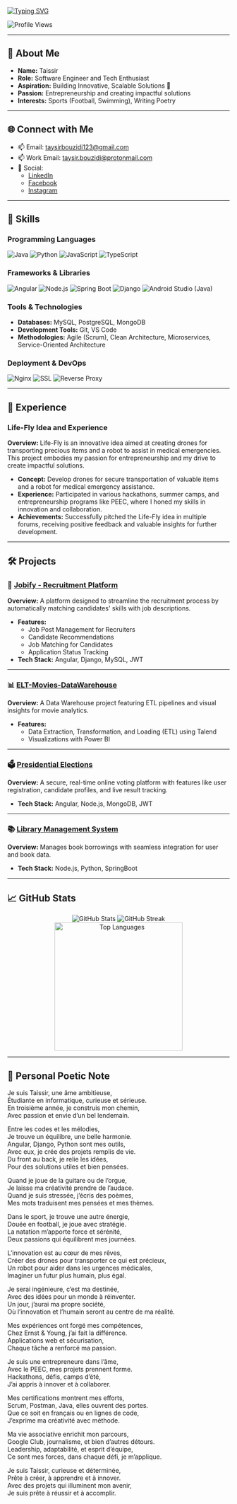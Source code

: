 <a href="https://git.io/typing-svg"><img src="https://readme-typing-svg.demolab.com?font=Roboto+Mono&weight=700&size=28&duration=2500&pause=1200&color=FF5733&center=true&vCenter=true&width=800&lines=Hello%F0%9F%91%8B%2C+I'm+BOUZIDI+Taissir;Software+Engineer+%7C+Tech,DevOps+Enthusiast;Passionate+About+Creating+Solutions!" alt="Typing SVG" /></a>

<p align="left">
    <img src="https://komarev.com/ghpvc/?username=taysir17&label=Profile%20views&color=ff4500&style=for-the-badge" alt="Profile Views" />
</p>

---

## 👋 About Me
- **Name:** Taissir
- **Role:** Software Engineer and Tech Enthusiast
- **Aspiration:** Building Innovative, Scalable Solutions 🚀
- **Passion:** Entrepreneurship and creating impactful solutions
- **Interests:** Sports (Football, Swimming), Writing Poetry

---

## 🌐 Connect with Me
- 📫 Email: [taysirbouzidi123@gmail.com](mailto:taysirbouzidi123@gmail.com)
- 📫 Work Email: [taysir.bouzidi@protonmail.com](mailto:taysir.bouzidi@protonmail.com)
- 📱 Social:
  - [LinkedIn](https://www.linkedin.com/in/bouzidi-taissir/)
  - [Facebook](https://www.facebook.com/taysir.bouzidi)
  - [Instagram](https://www.instagram.com/bouzidi_taissir/)

---

## 🔧 Skills

### Programming Languages
![Java](https://img.shields.io/badge/Java-ED8B00?style=for-the-badge&logo=java&logoColor=white)
![Python](https://img.shields.io/badge/Python-FFD43B?style=for-the-badge&logo=python&logoColor=darkgreen)
![JavaScript](https://img.shields.io/badge/JavaScript-F7DF1E?style=for-the-badge&logo=javascript&logoColor=black)
![TypeScript](https://img.shields.io/badge/TypeScript-007ACC?style=for-the-badge&logo=typescript&logoColor=white)

### Frameworks & Libraries
![Angular](https://img.shields.io/badge/Angular-DD0031?style=for-the-badge&logo=angular&logoColor=white)
![Node.js](https://img.shields.io/badge/Node.js-43853D?style=for-the-badge&logo=node.js&logoColor=white)
![Spring Boot](https://img.shields.io/badge/Spring_Boot-6DB33F?style=for-the-badge&logo=spring-boot&logoColor=white)
![Django](https://img.shields.io/badge/Django-092E20?style=for-the-badge&logo=django&logoColor=white)
![Android Studio (Java)](https://img.shields.io/badge/Android_Studio-3DDC84?style=for-the-badge&logo=android-studio&logoColor=white)

### Tools & Technologies
- **Databases:** MySQL, PostgreSQL, MongoDB
- **Development Tools:** Git, VS Code
- **Methodologies:** Agile (Scrum), Clean Architecture, Microservices, Service-Oriented Architecture

### Deployment & DevOps
![Nginx](https://img.shields.io/badge/Nginx-009639?style=for-the-badge&logo=nginx&logoColor=white)
![SSL](https://img.shields.io/badge/SSL-4CAF50?style=for-the-badge&logo=ssl&logoColor=white)
![Reverse Proxy](https://img.shields.io/badge/Reverse_Proxy-FFD700?style=for-the-badge&logo=nginx&logoColor=white)

---

## 📝 Experience

### Life-Fly Idea and Experience
**Overview:** Life-Fly is an innovative idea aimed at creating drones for transporting precious items and a robot to assist in medical emergencies. This project embodies my passion for entrepreneurship and my drive to create impactful solutions.

- **Concept:** Develop drones for secure transportation of valuable items and a robot for medical emergency assistance.
- **Experience:** Participated in various hackathons, summer camps, and entrepreneurship programs like PEEC, where I honed my skills in innovation and collaboration.
- **Achievements:** Successfully pitched the Life-Fly idea in multiple forums, receiving positive feedback and valuable insights for further development.

---

## 🛠️ Projects

### 🚀 [Jobify - Recruitment Platform](https://github.com/taysir17/Jobify)
**Overview:** A platform designed to streamline the recruitment process by automatically matching candidates' skills with job descriptions.

- **Features:**
  - Job Post Management for Recruiters
  - Candidate Recommendations
  - Job Matching for Candidates
  - Application Status Tracking
- **Tech Stack:** Angular, Django, MySQL, JWT

---

### 📊 [ELT-Movies-DataWarehouse](https://github.com/taysir17/ELT-Movies-Data-Warehouse---Analysis-Project)
**Overview:** A Data Warehouse project featuring ETL pipelines and visual insights for movie analytics.

- **Features:**
  - Data Extraction, Transformation, and Loading (ETL) using Talend
  - Visualizations with Power BI

---

### 🗳️ [Presidential Elections](https://github.com/taysir17/Presidential-Elections)
**Overview:** A secure, real-time online voting platform with features like user registration, candidate profiles, and live result tracking.

- **Tech Stack:** Angular, Node.js, MongoDB, JWT

---

### 📚 [Library Management System](https://github.com/taysir17/SOA-ESB-Project-Management)
**Overview:** Manages book borrowings with seamless integration for user and book data.

- **Tech Stack:** Node.js, Python, SpringBoot

---

## 📈 GitHub Stats
<p align="center">
    <img src="https://github-readme-stats.vercel.app/api?username=taysir17&show_icons=true&theme=gruvbox" alt="GitHub Stats" />
    <img src="https://github-readme-streak-stats.herokuapp.com/?user=taysir17&theme=gruvbox" alt="GitHub Streak" />
     <img 
        src="https://github-readme-stats.vercel.app/api/top-langs?username=taysir17&show_icons=true&locale=en&theme=gruvbox&hide_border=true&langs_count=20&hide=Less,Tcl,Cython,Cmake,SCSS" 
        alt="Top Languages" 
        width="290" 
    />
</p>


---

## 📝 Personal Poetic Note
Je suis Taissir, une âme ambitieuse,  
Étudiante en informatique, curieuse et sérieuse.  
En troisième année, je construis mon chemin,  
Avec passion et envie d’un bel lendemain.  

Entre les codes et les mélodies,  
Je trouve un équilibre, une belle harmonie.  
Angular, Django, Python sont mes outils,  
Avec eux, je crée des projets remplis de vie.  
Du front au back, je relie les idées,  
Pour des solutions utiles et bien pensées.  

Quand je joue de la guitare ou de l’orgue,  
Je laisse ma créativité prendre de l’audace.  
Quand je suis stressée, j’écris des poèmes,  
Mes mots traduisent mes pensées et mes thèmes.  

Dans le sport, je trouve une autre énergie,  
Douée en football, je joue avec stratégie.  
La natation m’apporte force et sérénité,  
Deux passions qui équilibrent mes journées.  

L’innovation est au cœur de mes rêves,  
Créer des drones pour transporter ce qui est précieux,  
Un robot pour aider dans les urgences médicales,  
Imaginer un futur plus humain, plus égal.  

Je serai ingénieure, c’est ma destinée,  
Avec des idées pour un monde à réinventer.  
Un jour, j’aurai ma propre société,  
Où l’innovation et l’humain seront au centre de ma réalité.  

Mes expériences ont forgé mes compétences,  
Chez Ernst & Young, j’ai fait la différence.  
Applications web et sécurisation,  
Chaque tâche a renforcé ma passion.  

Je suis une entrepreneure dans l’âme,  
Avec le PEEC, mes projets prennent forme.  
Hackathons, défis, camps d’été,  
J’ai appris à innover et à collaborer.  

Mes certifications montrent mes efforts,  
Scrum, Postman, Java, elles ouvrent des portes.  
Que ce soit en français ou en lignes de code,  
J’exprime ma créativité avec méthode.  

Ma vie associative enrichit mon parcours,  
Google Club, journalisme, et bien d’autres détours.  
Leadership, adaptabilité, et esprit d’équipe,  
Ce sont mes forces, dans chaque défi, je m’applique.  

Je suis Taissir, curieuse et déterminée,  
Prête à créer, à apprendre et à innover.  
Avec des projets qui illuminent mon avenir,  
Je suis prête à réussir et à accomplir.
